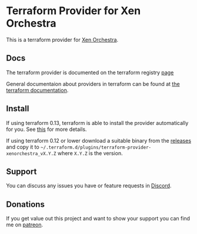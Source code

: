 # Terraform Provider for Xen Orchestra

This is a terraform provider for [Xen Orchestra](https://github.com/vatesfr/xen-orchestra).

## Docs

The terraform provider is documented on the terraform registry [page](https://registry.terraform.io/providers/terra-farm/xenorchestra/latest)

General documentaion about providers in terraform can be found at [the terraform documentation](https://www.terraform.io/docs/configuration/providers.html).

## Install

If using terraform 0.13, terraform is able to install the provider automatically for you. See [this](docs/index.md) for more details.

If using terraform 0.12 or lower download a suitable binary from the [releases](https://github.com/terra-farm/terraform-provider-xenorchestra/releases) and copy it to `~/.terraform.d/plugins/terraform-provider-xenorchestra_vX.Y.Z` where `X.Y.Z` is the version.

## Support

You can discuss any issues you have or feature requests in [Discord](https://discord.gg/ZpNq8ez).

## Donations

If you get value out this project and want to show your support you can find me on [patreon](https://www.patreon.com/ddelnano).
